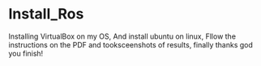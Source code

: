 # Install_Ros
Installing VirtualBox on my OS, And install ubuntu on linux, 
Fllow the instructions on the PDF and tooksceenshots of results, 
finally thanks god you finish!

